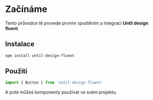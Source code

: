 # Začínáme

Tento průvodce tě provede prvním spuštěním a integrací **Until design fluent**.

## Instalace

```bash
npm install until-design-fluent
```

## Použití

```ts
import { Button } from 'until-design-fluent'
```

A poté můžeš komponenty používat ve svém projektu.
